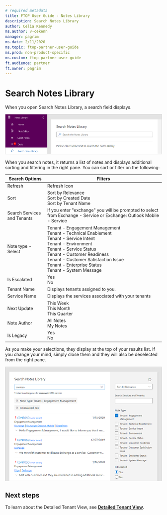 ```yaml
---
# required metadata
title: FTOP User Guide - Notes Library
description: Search Notes Library
author: Celia Kennedy
ms.author: v-cekenn
manager: pagrim
ms.date: 2/11/2020
ms.topic: ftop-partner-user-guide
ms.prod: non-product-specific
ms.custom: ftop-partner-user-guide
ft.audience: partner
ft.owner: pagrim
---
```

# Search Notes Library

When you open Search Notes Library, a search field displays.

![Search Notes Library](media/search-notes-library/search-notes-library.png)

When you search notes, it returns a list of notes and displays additional sorting and filtering in the right pane. You can sort or filter on the following:

|Search Options |FIlters  |
|---------|---------|
|Refresh     |Refresh Icon         |
|Sort  |Sort by Relevance<br>Sort by Created Date<br>Sort by Tenant Name         |
|Search Services and Tenants    |If you enter "exchange" you will be prompted to select from Exchange - Service or Exchange: Outlook Mobile - Service         |
|Note type - Select   |Tenant - Engagement Management<br>Tenant - Technical Enablement<br>Tenant - Service Intent<br>Tenant - Environment<br>Tenant - Service Status<br>Tenant - Customer Readiness<br>Tenant - Customer Satisfaction Issue<br>Tenant - Enterprise Status<br>Tenant - System Message         |
|Is Escalated    |Yes<br>No         |
|Tenant Name    |Displays tenants assigned to you.         |
|Service Name   |Displays the services associated with your tenants         |
|Next Update   |This Week<br>This Month<br>This Quarter         |
|Note Author |All Notes<br>My Notes         |
|Is Legacy     |Yes<br>No         |

As you make your selections, they display at the top of your results list. If you change your mind, simply close them and they will also be deselected from the right pane.

![Filtered Search Results](media/search-notes-library/filtered-search-results.png)

## Next steps

To learn about the Detailed Tenant View, see [**Detailed Tenant View**](detailed-tenant-view.md).
